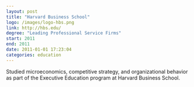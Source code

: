 ```yaml
---
layout: post
title: "Harvard Business School"
logo: /images/logo-hbs.png
link: http://hbs.edu/
degree: "Leading Professional Service Firms"
start: 2011
end: 2011
date: 2011-01-01 17:23:04
categories: education
---
```


Studied microeconomics, competitive strategy, and organizational behavior as part of the Executive Education program at Harvard Business School.

